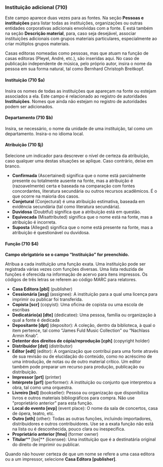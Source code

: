 ### Instituição adicional (710)

Este campo aparece duas vezes para as fontes. Na seção **Pessoas e instituições** para listar todas as instituições, organizações ou outras entidades corporativas adicionais envolvidas com a fonte. E está também na seção **Descrição material**, para, caso seja desejável, associar instituições adicionais com grupos materiais particulares, especialmente ao criar múltiplos grupos materiais.

Casas editoras nomeadas como pessoas, mas que atuam na função de casas editoras (Pleyel, André, etc.), são inseridas aqui. No caso de publicação independente de música, pelo próprio autor, insira o nome da pessoa em sua forma natural, tal como Bernhard Christoph Breitkopf.

#### Instituição (710 $a)

Insira os nomes de todas as instituições que apareçam na fonte ou estejam associados a ela. Este campo é relacionado ao registro de autoridades **Instituições**. Nomes que ainda não estejam no registro de autoridades podem ser adicionados.

#### Departamento (710 $b) 

Insira, se necessário, o nome da unidade de uma instituição, tal como um departamento. Insira-o no idioma local.

#### Atribuição (710 $j)

Selecione um indicador para descrever o nível de certeza da atribuição, caso qualquer uma destas situações se aplique. Caso contrário, deixe em branco.

- **Confirmada** (Ascertained) significa que o nome está parcialmente presente ou totalmente ausente na fonte, mas a atribuição é (razoavelmente) certa e baseada na comparação com fontes concordantes, literatura secundária ou outros recursos acadêmicos. É o que ocorre na maioria dos casos.
- **Conjetural** (Conjectural) é uma atribuição estimativa, baseada em evidência secundária (tal como literatura secundária). 
- **Duvidosa** (Doubtful) significa que a atribuição está em questão. 
- **Equivocada** (Misattributed) significa que o nome está na fonte, mas a atribuição é incorreta.
- **Suposta** (Alleged) significa que o nome está presente na fonte, mas a atribuição é questionável ou duvidosa.

#### Função (710 $4)

**Campo obrigatório se o campo “Instituição” for preenchido.**

Atribua a cada instituição uma função exata. Uma instituição pode ser registrada várias vezes com funções diversas. Uma lista reduzida de funções é oferecida na informação de acervo para itens impressos. Os códigos de três letras se referem ao código MARC para relatores.

- **Casa Editora [pbl]** (publisher)
- **Cessionária [asg]** (assignee): A instituição para a qual uma licença para imprimir ou publicar foi transferida.
- **Copista [scr]** (copyist): Uma oficina de copista ou uma escola de escribas
- **Dedicatário(a) [dte]** (dedicatee): Uma pessoa, família ou organização à qual a fonte é dedicada
- **Depositante [dpt]** (depositor): A coleção, dentro da biblioteca, à qual o item pertence, tal como “James Fuld Music Collection” ou “Nachlass Armin Knab”.
- **Detentor dos direitos de cópia/reprodução [cph]** (copyright holder)
- **Distribuidor [dst]** (distributor)
- **Editor [edt]** (editor): A organização que contribui para uma fonte através de sua revisão ou de elucidação do conteúdo, como no acréscimo de uma introdução, de notas ou de outro material crítico. Um editor também pode preparar um recurso para produção, publicação ou distribuição.
- **Impressor [prt]** (printer)
- **Intérprete [prf]** (performer): A instituição ou conjunto que interpretou a obra, tal como uma orquestra.
- **Livreiro [bsl]** (bookseller): Pessoa ou organização que disponibiliza livros e outros materiais bibliográficos para compra. Não use "proprietário anterior" para esta função. 
- **Local do evento [evp]** (event place): O nome da sala de concertos, casa de ópera, teatro, etc.
- **Outro [oth]** (other): Todas as outras funções, incluindo importadores, distribuidores e outros contribuidores. Use se a exata função não está na lista ou é desconhecida, pouco clara ou inespecífica.
- **Proprietário anterior [fmo]** (former owner)
- **Titular**** [lse]** (licensee): Uma instituição que é a destinatária original do direito de imprimir ou publicar.

Quando não houver certeza de que um nome se refere a uma casa editora ou a um impressor, selecione **Casa Editora [publisher]**.